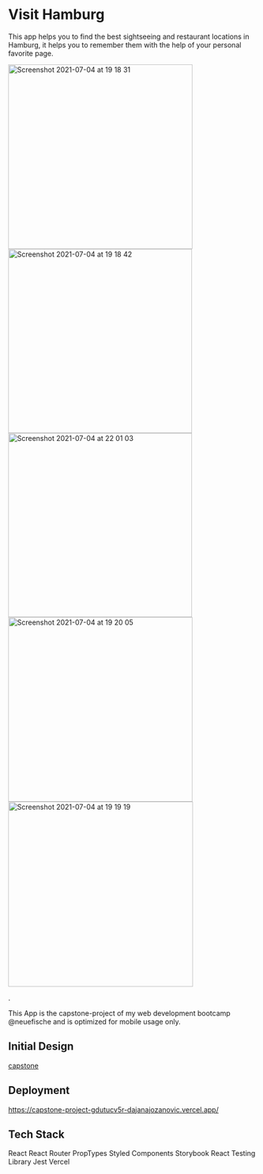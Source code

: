 # Visit Hamburg

This app helps you to find the best sightseeing and restaurant locations in Hamburg, it helps you to remember them with the help of your personal favorite page.

<img width="373" alt="Screenshot 2021-07-04 at 19 18 31" src="https://user-images.githubusercontent.com/82399097/124393888-faa63d00-dcfc-11eb-9e6a-f3d09aaaa94d.png">

<img width="372" alt="Screenshot 2021-07-04 at 19 18 42" src="https://user-images.githubusercontent.com/82399097/124393887-fa0da680-dcfc-11eb-99a3-2cd241f333ca.png">

<img width="372" alt="Screenshot 2021-07-04 at 22 01 03" src="https://user-images.githubusercontent.com/82399097/124397977-90e55d80-dd13-11eb-9dee-71e043ee9704.png">

<img width="373" alt="Screenshot 2021-07-04 at 19 20 05" src="https://user-images.githubusercontent.com/82399097/124393884-f8dc7980-dcfc-11eb-8f9f-af3c3ebff9aa.png">

<img width="374" alt="Screenshot 2021-07-04 at 19 19 19" src="https://user-images.githubusercontent.com/82399097/124393885-f9751000-dcfc-11eb-82d0-8ec39388ffca.png">



.

This App is the capstone-project of my web development bootcamp @neuefische and is optimized for mobile usage only.


## Initial Design
[capstone](https://user-images.githubusercontent.com/82399097/124394259-07c42b80-dcff-11eb-89cd-66bb7064e432.png)


## Deployment

https://capstone-project-gdutucv5r-dajanajozanovic.vercel.app/

## Tech Stack

React
React Router
PropTypes
Styled Components
Storybook
React Testing Library
Jest
Vercel
    
    
